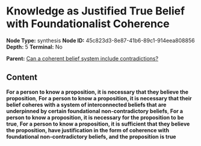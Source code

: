 # Knowledge as Justified True Belief with Foundationalist Coherence

**Node Type:** synthesis
**Node ID:** 45c823d3-8e87-41b6-89c1-914eea808856
**Depth:** 5
**Terminal:** No

**Parent:** [Can a coherent belief system include contradictions?](can-a-coherent-belief-system-include-contradictions-antithesis-131a7ad6-8c89-4de3-a49b-2ae82e846896.md)

## Content

**For a person to know a proposition, it is necessary that they believe the proposition**, **For a person to know a proposition, it is necessary that their belief coheres with a system of interconnected beliefs that are underpinned by certain foundational non-contradictory beliefs**, **For a person to know a proposition, it is necessary for the proposition to be true**, **For a person to know a proposition, it is sufficient that they believe the proposition, have justification in the form of coherence with foundational non-contradictory beliefs, and the proposition is true**
